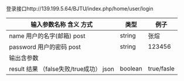 登录接口http://139.199.5.64/BJTU/index.php/home/user/login

| 输入参数名称					含义							方式               | 类型      | 例子         |
| ------------------------------------ | ------- | ---------- |
| name						用户的名字(邮箱)				post          | string  | 张煊         |
| password					用户的密码					post          | string  | 123456     |
| 输出含参数                                |         |            |
| result						结果	（false失败/true成功）	json | boolean | true/fasle |

